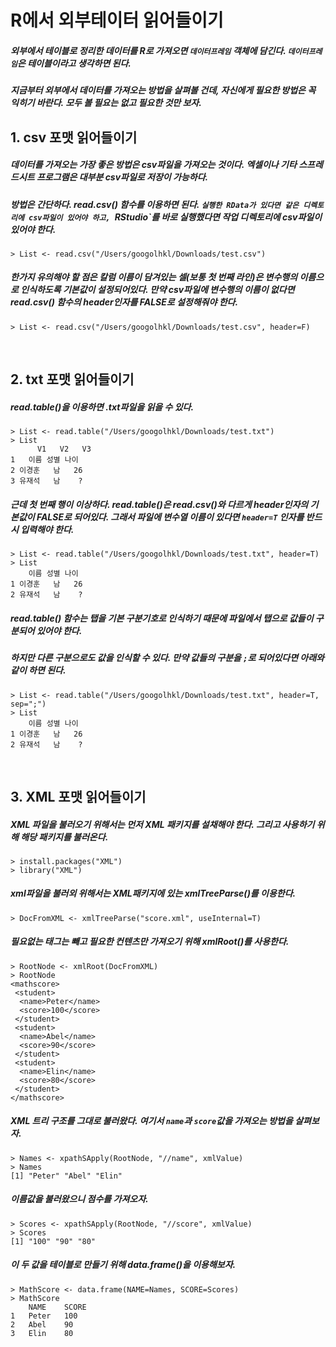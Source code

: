 # R에서 외부테이터 읽어들이기
##### 외부에서 테이블로 정리한 데이터를 R로 가져오면 `데이터프레임` 객체에 담긴다. `데이터프레임`은 테이블이라고 생각하면 된다.
##### 지금부터 외부에서 데이터를 가져오는 방법을 살펴볼 건데, 자신에게 필요한 방법은 꼭 익히기 바란다. 모두 볼 필요는 없고 필요한 것만 보자.

## 1. csv 포맷 읽어들이기
##### 데이터를 가져오는 가장 좋은 방법은 csv파일을 가져오는 것이다. 엑셀이나 기타 스프레드시트 프로그램은 대부분 csv파일로 저장이 가능하다.
##### 방법은 간단하다. read.csv() 함수를 이용하면 된다. `실행한 RData가 있다면 같은 디렉토리에 csv파일이 있어야 하고, `RStudio`를 바로 실행했다면 작업 디렉토리에 csv파일이 있어야 한다.

```
> List <- read.csv("/Users/googolhkl/Downloads/test.csv")
```
##### 한가지 유의해야 할 점은 칼럼 이름이 담겨있는 셀(보통 첫 번째 라인)은 변수행의 이름으로 인식하도록 기본값이 설정되어있다. 만약 csv파일에 변수행의 이름이 없다면 read.csv() 함수의 header인자를 FALSE로 설정해줘야 한다.

```
> List <- read.csv("/Users/googolhkl/Downloads/test.csv", header=F)
```
<br />



## 2. txt 포맷 읽어들이기
##### read.table()을 이용하면 .txt파일을 읽을 수 있다.

```
> List <- read.table("/Users/googolhkl/Downloads/test.txt")
> List
      V1   V2   V3
1   이름 성별 나이
2 이경훈   남   26
3 유재석   남    ?
```

##### 근데 첫 번째 행이 이상하다. read.table()은 read.csv()와 다르게 header인자의 기본값이 FALSE로 되어있다. 그래서 파일에 변수열 이름이 있다면 `header=T` 인자를 반드시 입력해야 한다. 

```
> List <- read.table("/Users/googolhkl/Downloads/test.txt", header=T)
> List
    이름 성별 나이
1 이경훈   남   26
2 유재석   남    ?
```

##### read.table() 함수는 탭을 기본 구분기호로 인식하기 때문에 파일에서 탭으로 값들이 구분되어 있어야 한다.
##### 하지만 다른 구분으로도 값을 인식할 수 있다. 만약 값들의 구분을 `;`로 되어있다면 아래와 같이 하면 된다.

```
> List <- read.table("/Users/googolhkl/Downloads/test.txt", header=T, sep=";")
> List
    이름 성별 나이
1 이경훈   남   26
2 유재석   남    ?
```
<br />



## 3. XML 포맷 읽어들이기
##### XML 파일을 불러오기 위해서는 먼저 XML 패키지를 설채해야 한다. 그리고 사용하기 위해 해당 패키지를 불러온다.

```
> install.packages("XML")
> library("XML")
```

##### xml파일을 불러외 위해서는 XML패키지에 있는 xmlTreeParse()를 이용한다.
```
> DocFromXML <- xmlTreeParse("score.xml", useInternal=T)
```
##### 필요없는 태그는 빼고 필요한 컨텐츠만 가져오기 위해 xmlRoot()를 사용한다.
```
> RootNode <- xmlRoot(DocFromXML)
> RootNode
<mathscore>
 <student>
  <name>Peter</name>
  <score>100</score>
 </student>
 <student>
  <name>Abel</name>
  <score>90</score>
 </student>
 <student>
  <name>Elin</name>
  <score>80</score>
 </student>
</mathscore>
```
##### XML 트리 구조를 그대로 불러왔다. 여기서 `name`과 `score`값을 가져오는 방법을 살펴보자.

```
> Names <- xpathSApply(RootNode, "//name", xmlValue)
> Names
[1] "Peter" "Abel" "Elin"
```

##### 이름값을 불러왔으니 점수를 가져오자.
```
> Scores <- xpathSApply(RootNode, "//score", xmlValue)
> Scores
[1] "100" "90" "80"
```

#####  이 두 값을 테이블로 만들기 위해 data.frame()을 이용해보자.

```
> MathScore <- data.frame(NAME=Names, SCORE=Scores)
> MathScore
    NAME    SCORE
1   Peter   100
2   Abel    90
3   Elin    80
